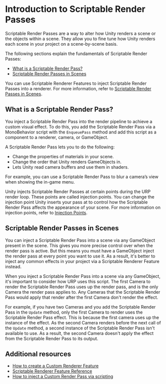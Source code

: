 # Introduction to Scriptable Render Passes

Scriptable Render Passes are a way to alter how Unity renders a scene or the objects within a scene. They allow you to fine tune how Unity renders each scene in your project on a scene-by-scene basis.

The following sections explain the fundamentals of Scriptable Render Passes:

* [What is a Scriptable Render Pass?](#scriptable-render-pass)
* [Scriptable Render Passes in Scenes](#scriptable-render-passes-in-scenes)

You can use Scriptable Renderer Features to inject Scriptable Render Passes into a renderer. For more information, refer to [Scriptable Render Passes in Scenes](#scriptable-render-passes-in-scenes).

## <a name="scriptable-render-pass"></a>What is a Scriptable Render Pass?

You inject a Scriptable Render Pass into the render pipeline to achieve a custom visual effect. To do this, you add the Scriptable Render Pass via a MonoBehavior script with the `EnqueuePass` method and add this script as a component to a renderer, camera, or GameObject.

A Scriptable Render Pass lets you to do the following:

* Change the properties of materials in your scene.
* Change the order that Unity renders GameObjects in.
* Lets Unity read camera buffers and use them in shaders.

For example, you can use a Scriptable Render Pass to blur a camera’s view when showing the in-game menu.

Unity injects Scriptable Render Passes at certain points during the URP render loop. These points are called injection points. You can change the injection point Unity inserts your pass at to control how the Scriptable Render Pass affects the appearance of your scene. For more information on injection points, refer to [Injection Points](../customize/custom-pass-injection-points.md).

## Scriptable Render Passes in Scenes

You can inject a Scriptable Render Pass into a scene via any GameObject present in the scene. This gives you more precise control over when the render pass is active. But this means you must have a GameObject inject the render pass at every point you want to use it. As a result, it's better to inject any common effects in your project via a Scriptable Renderer Feature instead.

When you inject a Scriptable Render Pass into a scene via any GameObject, it's important to consider how URP uses this script. The first Camera to render the Scriptable Render Pass uses up the render pass, and is the only Camera the render pass applies to. Any Cameras that the Scriptable Render Pass would apply that render after the first Camera don't render the effect.

For example, if you have two Cameras and you add the Scriptable Render Pass in the `Update` method, only the first Camera to render uses the Scriptable Render Pass effect. This is because the first camera uses up the instance of the effect. As the second Camera renders before the next call of the `Update` method, a second instance of the Scriptable Render Pass isn't available to use. As a result, the second Camera doesn't apply the effect from the Scriptable Render Pass to its output.

## Additional resources

* [How to create a Custom Renderer Feature](create-custom-renderer-feature.md)
* [Scriptable Renderer Feature Reference](scriptable-renderer-features/scriptable-renderer-feature-reference.md)
* [How to inject a Custom Render Pass via scripting](../customize/custom-pass-injection-points.md)
